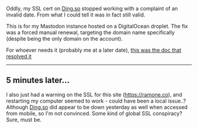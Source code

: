 Oddly, my SSL cert on [Ding.so](https://ding.so) stopped working with a complaint of an invalid date. From what I could tell it was in fact still valid.

This is for my Mastodon instance hosted on a DigitalOcean droplet. The fix was a forced manual renewal, targeting the domain name specifically (despite being the only domain on the account).

For whoever needs it (probably me at a later date), [this was the doc that resolved it](https://docs.digitalocean.com/support/how-can-i-renew-lets-encrypt-certificates/)

---
5 minutes later...
---

I also just had a warning on the SSL for this site (https://ramone.co), and restarting my computer seemed to work - could have been a local issue..?
Although [Ding.so](https://ding.so) did appear to be down yesterday as well when accessed from mobile, so I'm not convinced. Some kind of global SSL conspiracy? Sure, must be.

